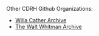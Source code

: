 Other CDRH Github Organizations: 

- [Willa Cather Archive](http://github.com/willa-cather-archive)
- [The Walt Whitman Archive](http://github.com/whitmanarchive)

